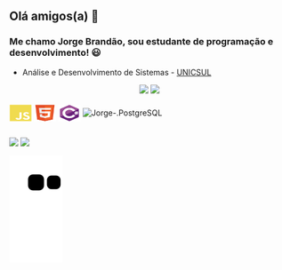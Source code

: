 ##  Olá amigos(a) 👋
### Me chamo Jorge Brandão, sou estudante de programação e desenvolvimento! 😃
- Análise e Desenvolvimento de Sistemas - [UNICSUL](https://www.cruzeirodosulvirtual.com.br)

 <div align="center">
    <img height="170em" src="https://github-readme-stats.vercel.app/api?username=JorgeBranda0&show_icons=true&theme=merko&include_all_commits=true&  count_private=true">
  <img height="170em" src="https://github-readme-stats.vercel.app/api/top-langs/?username=JorgeBranda0&&layout=compact&hide=shell&theme=dark">
</div>

<div style="display: inline_block"><br>
  <img align="center" alt="Jorge-Js" height="30" width="40" src="https://raw.githubusercontent.com/devicons/devicon/master/icons/javascript/javascript-plain.svg">
  <img align="center" alt="Jorge-HTML" height="30" width="40" src="https://raw.githubusercontent.com/devicons/devicon/master/icons/html5/html5-original.svg">
  <img align="center" alt="Jorge-Csharp" height="30" width="40" src="https://raw.githubusercontent.com/devicons/devicon/master/icons/csharp/csharp-original.svg">
  <img align="center" alt="Jorge-.PostgreSQL" height="30" width="40" src="https://cdn.jsdelivr.net/gh/devicons/devicon/icons/postgresql/postgresql-original.svg" />
</div>

##

<div>
  <a href = "mailto:brandaoneto01@gmail.com"><img src="https://img.shields.io/badge/-Gmail-%23333?style=for-the-badge&logo=gmail&logoColor=white" target="_blank"></a>
  <a href="https://www.linkedin.com/in/jorgebrandaon" target="_blank"><img src="https://img.shields.io/badge/-LinkedIn-%230077B5?style=for-the-badge&logo=linkedin&logoColor=white"   target="_blank"></a> 

  ![Snake animation](https://github.com/JorgeBranda0/JorgeBranda0/blob/output/github-contribution-grid-snake.svg)
  
</div>


